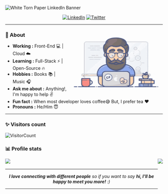 
![White Torn Paper LinkedIn Banner](https://user-images.githubusercontent.com/32130871/158026344-8046ac54-f096-4cbc-bd2c-941f714bb655.png)

<p align="center"> 
<a href="https://www.linkedin.com/in/sulthannk/"><img alt="LinkedIn" src="https://img.shields.io/badge/-Sulthan_Mohaideen-blue?style=flat-square&logo=Linkedin&logoColor=white&link=https://www.linkedin.com/in/sulthannk/"></a>
<a href="https://twitter.com/SulthanNK"><img alt="Twitter" src="https://img.shields.io/badge/-SulthanNK-1ca0f1?style=flat-square&logo=twitter&logoColor=white&link=https://twitter.com/SulthanNK"></a>

-----------------------------------------------------------------------------------------------------------------------------------------------------------------------
<!-- credits for gif https://giphy.com/izmiragency -->

<img align="right" height="200" width="300" src="dev.gif">

### 🤔 About
-  **Working :** Front-End :computer: | Cloud :cloud: 
-  **Learning :** Full-Stack :zap: | Open-Source :fire:	
-  **Hobbies :** Books :books: | Music :headphones:
-  **Ask me about :** Anything!, I'm happy to help :v:
-  **Fun fact :** When most developer loves coffee:sweat_smile: But, I prefer tea :heart: 
-  **Pronouns :** He/Him :innocent: 

-----------------------------------------------------------------------------------------------------------------------------------------------------------------------
### ✨ Visitors count

![VisitorCount](https://profile-counter.glitch.me/{SulthanNK}/count.svg)

### 📊 Profile stats

<img height="160em" align="right" src="https://github-readme-stats.vercel.app/api/top-langs/?username=SulthanNK&theme=dracula&show_icons=true&layout=compact&langs_count=6" />
  
<img height="160em" src="https://github-readme-stats.vercel.app/api?username=SulthanNK&theme=dracula" />
  
-----------------------------------------------------------------------------------------------------------------------------------------------------------------------
  
<p align="center"><em><b>I love connecting with different people</b> so if you want to say <b>hi, I'll be happy to meet you more!</b> :)</em></p>

-----------------------------------------------------------------------------------------------------------------------------------------------------------------------

<!--

### Hi there 👋 

**SulthanNK/SulthanNK** is a ✨ _special_ ✨ repository because its `README.md` (this file) appears on your GitHub profile. 

- 🔭 I’m currently working on ...
- 🌱 I’m currently learning the ...
- 👯 I’m looking to collaborate on ...
- 🤔 I’m looking for help with ...
- 💬 Ask me about: ...
- 📫 How to reach me: ...
- 😄 Pronouns: ...
- ⚡ Fun fact: ...

-->
